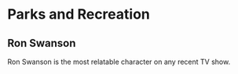 # Parks and Recreation

## Ron Swanson

Ron Swanson is the most relatable character on any recent TV show. 

<link rel="stylesheet" href="basic.css">